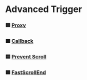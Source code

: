 # Advanced Trigger

### 🟥 [Proxy](<https://github.com/YeoDaSeul4355/GSAP-scrollTrigger/tree/main/scrollTrigger-started/02.Advanced%20Trigger/2-1.Proxy()>)
### 🟧 [Callback](https://github.com/YeoDaSeul4355/GSAP-scrollTrigger/tree/main/scrollTrigger-started/02.Advanced%20Trigger/2-2.Callback)
### 🟨 [Prevent Scroll](https://github.com/YeoDaSeul4355/GSAP-scrollTrigger/tree/main/scrollTrigger-started/02.Advanced%20Trigger/2-3.PreventScroll)
### 🟩 [FastScrollEnd](https://github.com/YeoDaSeul4355/GSAP-scrollTrigger/tree/main/scrollTrigger-started/02.Advanced%20Trigger/2-4.FastScrollEnd)
